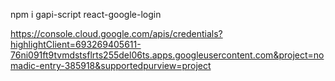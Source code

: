 npm i gapi-script react-google-login




https://console.cloud.google.com/apis/credentials?highlightClient=693269405611-76ni091ft9tvmdstsflrts255del06ts.apps.googleusercontent.com&project=nomadic-entry-385918&supportedpurview=project